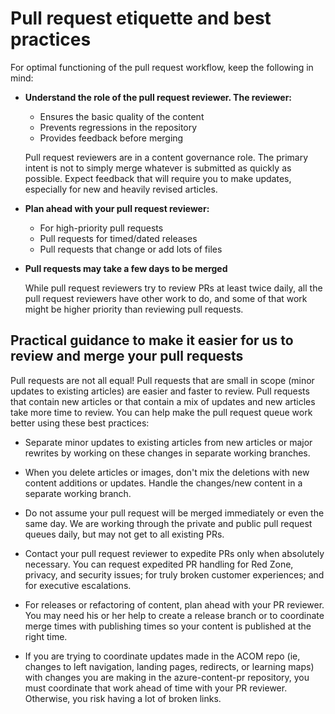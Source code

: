 # Pull request etiquette and best practices

For optimal functioning of the pull request workflow, keep the following in mind:

- <b>Understand the role of the pull request reviewer. The reviewer:</b>
  - Ensures the basic quality of the content
  - Prevents regressions in the repository
  - Provides feedback before merging

  Pull request reviewers are in a content governance role. The primary intent is not to simply merge whatever is submitted as quickly as possible. Expect feedback that will require you to make updates, especially for new and heavily revised articles.

- <b>Plan ahead with your pull request reviewer:</b>
  - For high-priority pull requests
  - Pull requests for timed/dated releases
  - Pull requests that change or add lots of files

- <b>Pull requests may take a few days to be merged</b>

  While pull request reviewers try to review PRs at least twice daily, all the pull request reviewers have other work to do, and some of that work might be higher priority than reviewing pull requests. 


## Practical guidance to make it easier for us to review and merge your pull requests

Pull requests are not all equal! Pull requests that are small in scope (minor updates to existing articles) are easier and faster to review. Pull requests that contain new articles or that contain a mix of updates and new articles take more time to review. You can help make the pull request queue work better using these best practices:

- Separate minor updates to existing articles from new articles or major rewrites by working on these changes in separate working branches. 

- When you delete articles or images, don't mix the deletions with new content additions or updates. Handle the changes/new content in a separate working branch.

- Do not assume your pull request will be merged immediately or even the same day. We are working through the private and public pull request queues daily, but may not get to all existing PRs. 

- Contact your pull request reviewer to expedite PRs only when absolutely necessary. You can request expedited PR handling for Red Zone, privacy, and security issues; for truly broken customer experiences; and for executive escalations. 

- For releases or refactoring of content, plan ahead with your PR reviewer. You may need his or her help to create a release branch or to coordinate merge times with publishing times so your content is published at the right time.

- If you are trying to coordinate updates made in the ACOM repo (ie, changes to left navigation, landing pages, redirects, or learning maps) with changes you are making in the azure-content-pr repository, you must coordinate that work ahead of time with your PR reviewer. Otherwise, you risk having a lot of broken links.
